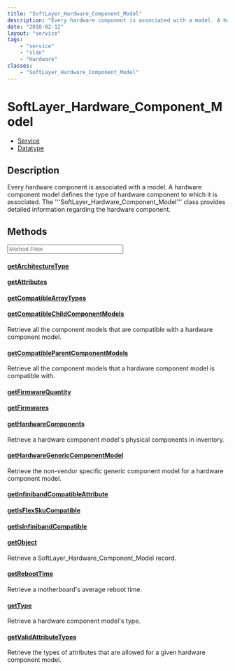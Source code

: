 ```yaml
---
title: "SoftLayer_Hardware_Component_Model"
description: "Every hardware component is associated with a model. A hardware component model defines the type of hardware component t... "
date: "2018-02-12"
layout: "service"
tags:
    - "service"
    - "sldn"
    - "Hardware"
classes:
    - "SoftLayer_Hardware_Component_Model"
---
```

# SoftLayer_Hardware_Component_Model
<div id='service-datatype'>
    <ul id='sldn-reference-tabs'>
    <li id='service'> <a href='/reference/services/SoftLayer_Hardware_Component_Model' >Service</a></li>    <li id='datatype'> <a href='/reference/datatypes/SoftLayer_Hardware_Component_Model' >Datatype</a></li>
    </ul>
</div>

## Description


Every hardware component is associated with a model. A hardware component model defines the type of hardware component to which it is associated. The '''SoftLayer_Hardware_Component_Model''' class provides detailed information regarding the hardware component. 



        
<div id="properties" class="content service-content">

## Methods

<div class="view-filters">
    <div class="clearfix">
        <div class="search-input-box">
            <input placeholder="Method Filter" onkeyup="titleSearch(inputId='edit-combine', divId='method-div', elementClass='method-row')" 
                type="text" id="edit-combine" value="" size="30" maxlength="128" class="form-text">
        </div>
    </div>
</div>

<div id="method-div">

<div class="method-row">

#### [getArchitectureType](/reference/services/SoftLayer_Hardware_Component_Model/getArchitectureType)


</div>

<div class="method-row">

#### [getAttributes](/reference/services/SoftLayer_Hardware_Component_Model/getAttributes)


</div>

<div class="method-row">

#### [getCompatibleArrayTypes](/reference/services/SoftLayer_Hardware_Component_Model/getCompatibleArrayTypes)


</div>

<div class="method-row">

#### [getCompatibleChildComponentModels](/reference/services/SoftLayer_Hardware_Component_Model/getCompatibleChildComponentModels)
Retrieve all the component models that are compatible with a hardware component model.

</div>

<div class="method-row">

#### [getCompatibleParentComponentModels](/reference/services/SoftLayer_Hardware_Component_Model/getCompatibleParentComponentModels)
Retrieve all the component models that a hardware component model is compatible with.

</div>

<div class="method-row">

#### [getFirmwareQuantity](/reference/services/SoftLayer_Hardware_Component_Model/getFirmwareQuantity)


</div>

<div class="method-row">

#### [getFirmwares](/reference/services/SoftLayer_Hardware_Component_Model/getFirmwares)


</div>

<div class="method-row">

#### [getHardwareComponents](/reference/services/SoftLayer_Hardware_Component_Model/getHardwareComponents)
Retrieve a hardware component model's physical components in inventory.

</div>

<div class="method-row">

#### [getHardwareGenericComponentModel](/reference/services/SoftLayer_Hardware_Component_Model/getHardwareGenericComponentModel)
Retrieve the non-vendor specific generic component model for a hardware component model.

</div>

<div class="method-row">

#### [getInfinibandCompatibleAttribute](/reference/services/SoftLayer_Hardware_Component_Model/getInfinibandCompatibleAttribute)


</div>

<div class="method-row">

#### [getIsFlexSkuCompatible](/reference/services/SoftLayer_Hardware_Component_Model/getIsFlexSkuCompatible)


</div>

<div class="method-row">

#### [getIsInfinibandCompatible](/reference/services/SoftLayer_Hardware_Component_Model/getIsInfinibandCompatible)


</div>

<div class="method-row">

#### [getObject](/reference/services/SoftLayer_Hardware_Component_Model/getObject)
Retrieve a SoftLayer_Hardware_Component_Model record.

</div>

<div class="method-row">

#### [getRebootTime](/reference/services/SoftLayer_Hardware_Component_Model/getRebootTime)
Retrieve a motherboard's average reboot time.

</div>

<div class="method-row">

#### [getType](/reference/services/SoftLayer_Hardware_Component_Model/getType)
Retrieve a hardware component model's type.

</div>

<div class="method-row">

#### [getValidAttributeTypes](/reference/services/SoftLayer_Hardware_Component_Model/getValidAttributeTypes)
Retrieve the types of attributes that are allowed for a given hardware component model.

</div>
</div>

</div>


